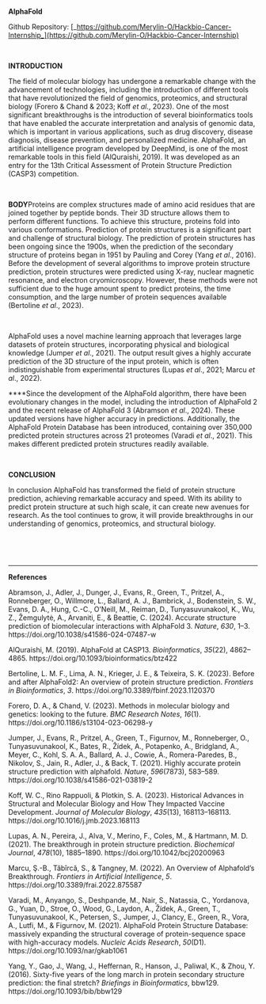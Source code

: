 **AlphaFold**

Github Repository: [_https://github.com/Merylin-O/Hackbio-Cancer-Internship_](https://github.com/Merylin-O/Hackbio-Cancer-Internship)

 

**INTRODUCTION**

The field of molecular biology has undergone a remarkable change with the advancement of technologies, including the introduction of different tools that have revolutionized the field of genomics, proteomics, and structural biology (Forero & Chand & 2023; Koff _et al._, 2023). One of the most significant breakthroughs is the introduction of several bioinformatics tools that have enabled the accurate interpretation and analysis of genomic data, which is important in various applications, such as drug discovery, disease diagnosis, disease prevention, and personalized medicine. AlphaFold, an artificial intelligence program developed by DeepMind, is one of the most remarkable tools in this field (AlQuraishi, 2019). It was developed as an entry for the 13th Critical Assessment of Protein Structure Prediction (CASP3) competition.

 

**BODY**Proteins are complex structures made of amino acid residues that are joined together by peptide bonds. Their 3D structure allows them to perform different functions. To achieve this structure, proteins fold into various conformations. Prediction of protein structures is a significant part and challenge of structural biology. The prediction of protein structures has been ongoing since the 1900s, when the prediction of the secondary structure of proteins began in 1951 by Pauling and Corey (Yang _et al_., 2016). Before the development of several algorithms to improve protein structure prediction, protein structures were predicted using X-ray, nuclear magnetic resonance, and electron cryomicroscopy. However, these methods were not sufficient due to the huge amount spent to predict proteins, the time consumption, and the large number of protein sequences available (Bertoline _et al_., 2023).

 

AlphaFold uses a novel machine learning approach that leverages large datasets of protein structures, incorporating physical and biological knowledge (Jumper _et al_., 2021). The output result gives a highly accurate prediction of the 3D structure of the input protein, which is often indistinguishable from experimental structures (Lupas _et al_., 2021; Marcu _et al_., 2022).

****Since the development of the AlphaFold algorithm, there have been evolutionary changes in the model, including the introduction of AlphaFold 2 and the recent release of AlphaFold 3 (Abramson _et al_., 2024). These updated versions have higher accuracy in predictions. Additionally, the AlphaFold Protein Database has been introduced, containing over 350,000 predicted protein structures across 21 proteomes (Varadi _et al_., 2021). This makes different predicted protein structures readily available.

 

**CONCLUSION**

In conclusion AlphaFold has transformed the field of protein structure prediction, achieving remarkable accuracy and speed. With its ability to predict protein structure at such high scale, it can create new avenues for research. As the tool continues to grow, it will provide breakthroughs in our understanding of genomics, proteomics, and structural biology.

 

 

****

**References**

Abramson, J., Adler, J., Dunger, J., Evans, R., Green, T., Pritzel, A., Ronneberger, O., Willmore, L., Ballard, A. J., Bambrick, J., Bodenstein, S. W., Evans, D. A., Hung, C.-C., O’Neill, M., Reiman, D., Tunyasuvunakool, K., Wu, Z., Žemgulytė, A., Arvaniti, E., & Beattie, C. (2024). Accurate structure prediction of biomolecular interactions with AlphaFold 3. _Nature_, _630_, 1–3. https\://doi.org/10.1038/s41586-024-07487-w

AlQuraishi, M. (2019). AlphaFold at CASP13. _Bioinformatics_, _35_(22), 4862–4865. https\://doi.org/10.1093/bioinformatics/btz422

Bertoline, L. M. F., Lima, A. N., Krieger, J. E., & Teixeira, S. K. (2023). Before and after AlphaFold2: An overview of protein structure prediction. _Frontiers in Bioinformatics_, _3_. https\://doi.org/10.3389/fbinf.2023.1120370

Forero, D. A., & Chand, V. (2023). Methods in molecular biology and genetics: looking to the future. _BMC Research Notes_, _16_(1). https\://doi.org/10.1186/s13104-023-06298-y

Jumper, J., Evans, R., Pritzel, A., Green, T., Figurnov, M., Ronneberger, O., Tunyasuvunakool, K., Bates, R., Žídek, A., Potapenko, A., Bridgland, A., Meyer, C., Kohl, S. A. A., Ballard, A. J., Cowie, A., Romera-Paredes, B., Nikolov, S., Jain, R., Adler, J., & Back, T. (2021). Highly accurate protein structure prediction with alphafold. _Nature_, _596_(7873), 583–589. https\://doi.org/10.1038/s41586-021-03819-2

Koff, W. C., Rino Rappuoli, & Plotkin, S. А. (2023). Historical Advances in Structural and Molecular Biology and How They Impacted Vaccine Development. _Journal of Molecular Biology_, _435_(13), 168113–168113. https\://doi.org/10.1016/j.jmb.2023.168113

Lupas, A. N., Pereira, J., Alva, V., Merino, F., Coles, M., & Hartmann, M. D. (2021). The breakthrough in protein structure prediction. _Biochemical Journal_, _478_(10), 1885–1890. https\://doi.org/10.1042/bcj20200963

Marcu, Ş.-B., Tăbîrcă, S., & Tangney, M. (2022). An Overview of Alphafold’s Breakthrough. _Frontiers in Artificial Intelligence_, _5_. https\://doi.org/10.3389/frai.2022.875587

Varadi, M., Anyango, S., Deshpande, M., Nair, S., Natassia, C., Yordanova, G., Yuan, D., Stroe, O., Wood, G., Laydon, A., Žídek, A., Green, T., Tunyasuvunakool, K., Petersen, S., Jumper, J., Clancy, E., Green, R., Vora, A., Lutfi, M., & Figurnov, M. (2021). AlphaFold Protein Structure Database: massively expanding the structural coverage of protein-sequence space with high-accuracy models. _Nucleic Acids Research_, _50_(D1). https\://doi.org/10.1093/nar/gkab1061

Yang, Y., Gao, J., Wang, J., Heffernan, R., Hanson, J., Paliwal, K., & Zhou, Y. (2016). Sixty-five years of the long march in protein secondary structure prediction: the final stretch? _Briefings in Bioinformatics_, bbw129. https\://doi.org/10.1093/bib/bbw129

 
